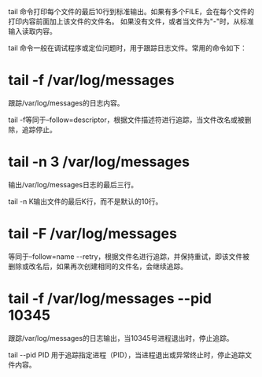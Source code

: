 tail 命令打印每个文件的最后10行到标准输出。如果有多个FILE，会在每个文件的打印内容前面加上该文件的文件名。 如果没有文件，或者当文件为"-"时，从标准输入读取内容。

tail 命令一般在调试程序或定位问题时，用于跟踪日志文件。常用的命令如下：

# tail -f /var/log/messages

跟踪/var/log/messages的日志内容。

tail -f等同于–follow=descriptor，根据文件描述符进行追踪，当文件改名或被删除，追踪停止。

# tail -n 3 /var/log/messages

输出/var/log/messages日志的最后三行。

tail -n K输出文件的最后K行，而不是默认的10行。

# tail -F /var/log/messages

等同于–follow=name --retry，根据文件名进行追踪，并保持重试，即该文件被删除或改名后，如果再次创建相同的文件名，会继续追踪。

# tail -f /var/log/messages --pid 10345

跟踪/var/log/messages的日志输出，当10345号进程退出时，停止追踪。

tail --pid PID 用于追踪指定进程（PID），当进程退出或异常终止时，停止追踪文件内容。
